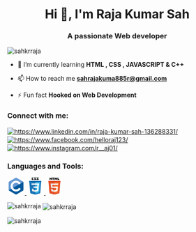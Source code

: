 <h1 align="center">Hi 👋, I'm Raja Kumar Sah</h1>
<h3 align="center">A passionate Web developer</h3>



<p align="left"> <img src="https://komarev.com/ghpvc/?username=sahkrraja&label=Profile%20views&color=0e75b6&style=flat" alt="sahkrraja" /> </p>

- 🌱 I’m currently learning **HTML , CSS , JAVASCRIPT & C++**

- 📫 How to reach me **sahrajakuma885r@gmail.com**

- ⚡ Fun fact **Hooked on Web Development**

<h3 align="left">Connect with me:</h3>
<p align="left">
<a href="https://linkedin.com/in/https://www.linkedin.com/in/raja-kumar-sah-136288331/" target="blank"><img align="center" src="https://raw.githubusercontent.com/rahuldkjain/github-profile-readme-generator/master/src/images/icons/Social/linked-in-alt.svg" alt="https://www.linkedin.com/in/raja-kumar-sah-136288331/" height="30" width="40" /></a>
<a href="https://fb.com/https://www.facebook.com/helloraj123/" target="blank"><img align="center" src="https://raw.githubusercontent.com/rahuldkjain/github-profile-readme-generator/master/src/images/icons/Social/facebook.svg" alt="https://www.facebook.com/helloraj123/" height="30" width="40" /></a>
<a href="https://instagram.com/https://www.instagram.com/r__aj01/" target="blank"><img align="center" src="https://raw.githubusercontent.com/rahuldkjain/github-profile-readme-generator/master/src/images/icons/Social/instagram.svg" alt="https://www.instagram.com/r__aj01/" height="30" width="40" /></a>
</p>

<h3 align="left">Languages and Tools:</h3>
<p align="left"> <a href="https://www.cprogramming.com/" target="_blank" rel="noreferrer"> <img src="https://raw.githubusercontent.com/devicons/devicon/master/icons/c/c-original.svg" alt="c" width="40" height="40"/> </a> <a href="https://www.w3schools.com/css/" target="_blank" rel="noreferrer"> <img src="https://raw.githubusercontent.com/devicons/devicon/master/icons/css3/css3-original-wordmark.svg" alt="css3" width="40" height="40"/> </a> <a href="https://www.w3.org/html/" target="_blank" rel="noreferrer"> <img src="https://raw.githubusercontent.com/devicons/devicon/master/icons/html5/html5-original-wordmark.svg" alt="html5" width="40" height="40"/> </a> </p>

<p><img align="left" src="https://github-readme-stats.vercel.app/api/top-langs?username=sahkrraja&show_icons=true&locale=en&layout=compact" alt="sahkrraja" /></p>

<p>&nbsp;<img align="center" src="https://github-readme-stats.vercel.app/api?username=sahkrraja&show_icons=true&locale=en" alt="sahkrraja" /></p>

<p><img align="center" src="https://github-readme-streak-stats.herokuapp.com/?user=sahkrraja&" alt="sahkrraja" /></p>
